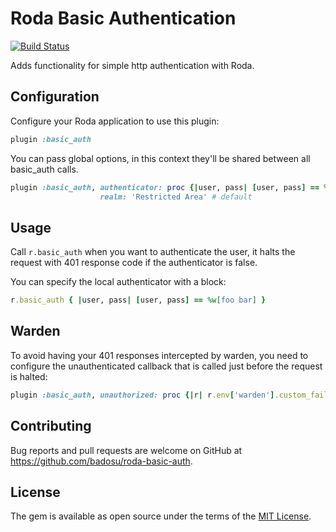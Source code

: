 # Roda Basic Authentication

[![Build Status](https://travis-ci.org/badosu/roda-basic-auth.png)](https://travis-ci.org/badosu/roda-basic-auth)

Adds functionality for simple http authentication with Roda.

## Configuration

Configure your Roda application to use this plugin:

```ruby
plugin :basic_auth
```

You can pass global options, in this context they'll be shared between all
basic\_auth calls.

```ruby
plugin :basic_auth, authenticator: proc {|user, pass| [user, pass] == %w[foo bar]},
                    realm: 'Restricted Area' # default
```

## Usage

Call `r.basic_auth` when you want to authenticate the user, it halts the
request with 401 response code if the authenticator is false.

You can specify the local authenticator with a block:

```ruby
r.basic_auth { |user, pass| [user, pass] == %w[foo bar] }
```

## Warden

To avoid having your 401 responses intercepted by warden, you need to configure
the unauthenticated callback that is called just before the request is halted:

```ruby
plugin :basic_auth, unauthorized: proc {|r| r.env['warden'].custom_failure! }
```

## Contributing

Bug reports and pull requests are welcome on GitHub at https://github.com/badosu/roda-basic-auth.

## License

The gem is available as open source under the terms of the [MIT License](http://opensource.org/licenses/MIT).
